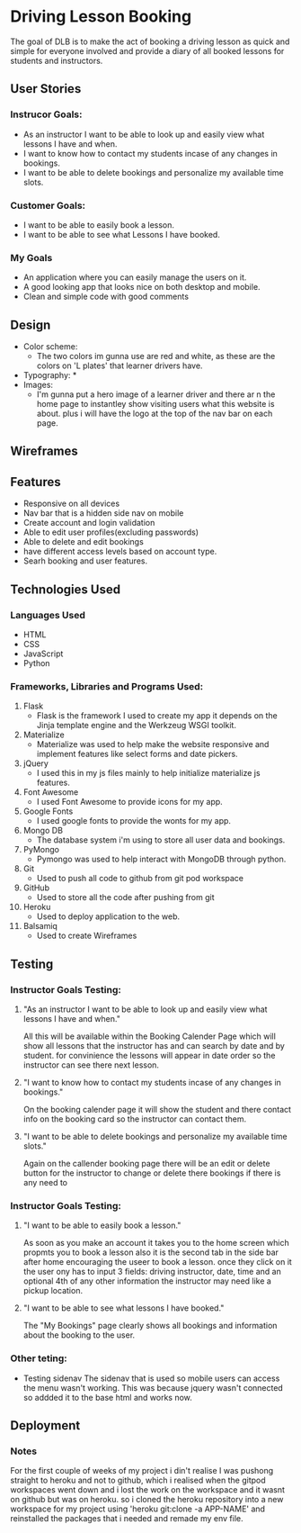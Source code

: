 # Driving Lesson Booking

The goal of DLB is to make the act of booking a driving lesson as quick and simple for everyone involved and provide a diary of all booked lessons for students and instructors.

## User Stories
### Instrucor Goals:
 
* As an instructor I want to be able to look up and easily view what lessons I have and when.
* I want to know how to contact my students incase of any changes in bookings.
* I want to be able to delete bookings and personalize my available time slots.


### Customer Goals:

* I want to be able to easily book a lesson.
* I want to be able to see what Lessons I have booked.


### My Goals

* An application where you can easily manage the users on it.
* A good looking app that looks nice on both desktop and mobile.
* Clean and simple code with good comments


## Design

* Color scheme:
    * The two colors im gunna use are red and white, as these are the colors on 'L plates' that learner drivers have.
* Typography:
    * 
* Images:
    * I'm gunna put a hero image of a learner driver and there ar n the home page to instantley show visiting users what this website is about.
    plus i will have the logo at the top of the nav bar on each page.

## Wireframes


## Features

* Responsive on all devices
* Nav bar that is a hidden side nav on mobile
* Create account and login validation
* Able to edit user profiles(excluding passwords)
* Able to delete and edit bookings
* have different access levels based on account type.
* Searh booking and user features.


## Technologies Used

### Languages Used

* HTML
* CSS
* JavaScript
* Python

### Frameworks, Libraries and Programs Used:

1. Flask
    * Flask is the framework I used to create my app it depends on the Jinja template engine and the Werkzeug WSGI toolkit.
2. Materialize
    * Materialize was used to help make the website responsive and implement features like select forms and date pickers.
3. jQuery
    * I used this in my js files mainly to help initialize materialize js features.
4. Font Awesome
    * I used Font Awesome to provide icons for my app.
5. Google Fonts
    * I used google fonts to provide the wonts for my app.
6. Mongo DB
    * The database system i'm using to store all user data and bookings.
7. PyMongo
    * Pymongo was used to help interact with MongoDB through python.
8. Git
    * Used to push all code to github from git pod workspace
9. GitHub
    * Used to store all the code after pushing from git
10. Heroku
    * Used to deploy application to the web.
11. Balsamiq
    * Used to create Wireframes


## Testing

### Instructor Goals Testing:
1. "As an instructor I want to be able to look up and easily view what lessons I have and when."

    All this will be available within the Booking Calender Page which will show all lessons that the instructor has and can search by date and by student. for convinience the lessons will appear in date order so the instructor can see there next lesson.

2. "I want to know how to contact my students incase of any changes in bookings."

    On the booking calender page it will show the student and there contact info on the booking card so the instructor can contact them.

3. "I want to be able to delete bookings and personalize my available time slots."

    Again on the callender booking page there will be an edit or delete button for the instructor to  change or delete there bookings if there is any need to 


### Instructor Goals Testing:

1. "I want to be able to easily book a lesson."

    As soon as you make an account it takes you to the home screen which propmts you to book a lesson also it is the second tab in the side bar after home encouraging the useer to book a lesson. once they click on it the user ony has to input 3 fields: driving instructor, date, time and an optional 4th of any other information the instructor may need like a pickup location.

2. "I want to be able to see what lessons I have booked."

    The "My Bookings" page clearly shows all bookings and information about the booking to the user.

### Other teting: 
* Testing sidenav
The sidenav that is used so mobile users can access the menu wasn't working. This was because jquery wasn't connected so addded it to the base html and works now.

## Deployment
### Notes 
For the first couple of weeks of my project i din't realise I was pushong straight to heroku and not to github, which i realised when the gitpod workspaces went down and i lost the work on the workspace and it wasnt on github but was on heroku. so i cloned the heroku repository into a new workspace for my project using 'heroku git:clone -a APP-NAME' and reinstalled the packages that i needed and remade my env file.